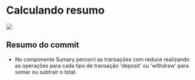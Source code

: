 # Calculando resumo

![](https://imgur.com/ilan0K9.png)

## Resumo do commit
* No componente Sumary percorri as transações com reduce realizando as operações para cada tipo de transação
'deposit' ou 'withdraw' para somar ou subtrair o total.
